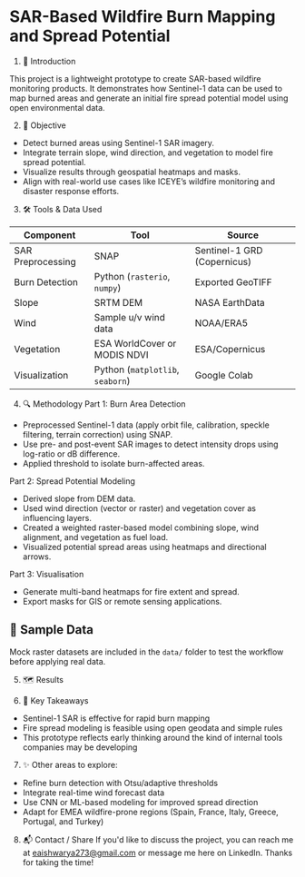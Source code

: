 # SAR-Based Wildfire Burn Mapping and Spread Potential
1. 📍 Introduction

  This project is a lightweight prototype to create SAR-based wildfire monitoring products. It demonstrates how Sentinel-1 data can be used to map burned areas and generate    an initial fire spread potential model using open environmental data.

2. 🎯 Objective
- Detect burned areas using Sentinel-1 SAR imagery.
- Integrate terrain slope, wind direction, and vegetation to model fire spread potential.
- Visualize results through geospatial heatmaps and masks.
- Align with real-world use cases like ICEYE’s wildfire monitoring and disaster response efforts.

3. 🛠️ Tools & Data Used

| Component         | Tool                             | Source                      |
| ----------------- | -------------------------------- | --------------------------- |
| SAR Preprocessing | SNAP                             | Sentinel-1 GRD (Copernicus) |
| Burn Detection    | Python (`rasterio`, `numpy`)     | Exported GeoTIFF            |
| Slope             | SRTM DEM                         | NASA EarthData              |
| Wind              | Sample u/v wind data             | NOAA/ERA5                   |
| Vegetation        | ESA WorldCover or MODIS NDVI     | ESA/Copernicus              |
| Visualization     | Python (`matplotlib`, `seaborn`) | Google Colab                |

4. 🔍 Methodology
Part 1: Burn Area Detection
- Preprocessed Sentinel-1 data (apply orbit file, calibration, speckle filtering, terrain correction) using SNAP.
- Use pre- and post-event SAR images to detect intensity drops using log-ratio or dB difference.
- Applied threshold to isolate burn-affected areas.

Part 2: Spread Potential Modeling
- Derived slope from DEM data.
- Used wind direction (vector or raster) and vegetation cover as influencing layers.
- Created a weighted raster-based model combining slope, wind alignment, and vegetation as fuel load.
- Visualized potential spread areas using heatmaps and directional arrows.

Part 3: Visualisation
- Generate multi-band heatmaps for fire extent and spread.
- Export masks for GIS or remote sensing applications.

## 🔎 Sample Data

Mock raster datasets are included in the `data/` folder to test the workflow before applying real data.

5. 🗺️ Results

6. 📌 Key Takeaways
- Sentinel-1 SAR is effective for rapid burn mapping
- Fire spread modeling is feasible using open geodata and simple rules
- This prototype reflects early thinking around the kind of internal tools companies may be developing

7. ✨ Other areas to explore: 
- Refine burn detection with Otsu/adaptive thresholds
- Integrate real-time wind forecast data
- Use CNN or ML-based modeling for improved spread direction
- Adapt for EMEA wildfire-prone regions (Spain, France, Italy, Greece, Portugal, and Turkey)

8. 📬 Contact / Share
If you'd like to discuss the project, you can reach me at eaishwarya273@gmail.com or message me here on LinkedIn. Thanks for taking the time!


